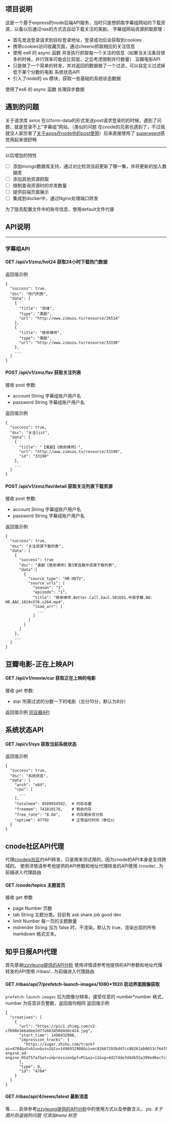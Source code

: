## 项目说明
这是一个基于express的node后端API服务，当时只是想抓取字幕组网站的下载资源，以备以后通过nas的方式去自动下载关注的美剧。
字幕组网站资源抓取原理：
- 首先发送登录请求到目标登录地址，登录成功后会获取到cookies
- 携带cookies访问收藏页面，通过cheerio抓取相应的关注信息
- 使用 es6 的 async 函数 并发执行抓取每一个关注的信息（如果当关注条目很多的时候，并行效率可能会比较低，之后考虑限制并行数量）
豆瓣电影API
- 只是做了一个简单的转发，并对返回的数据做了一个过滤，可以自定义过滤掉低于某个分数的电影
系统状态API
- 引入了node的 os 模块，获取一些基础的系统状态数据

使用了es6 的 async 函数 处理异步数据
## 遇到的问题
关于请求库 axios 在以form-data的形式发送post请求登录的的时候，遇到了问题，就是登录不上“字幕组”网站。（类似的问题 在cnode的兄弟也遇到了，不过我就没人家厉害了[关于axios在node中的post使用](https://cnodejs.org/topic/57e17beac4ae8ff239776de5)）后来直接使用了 [superagent](http://visionmedia.github.io/superagent/)感觉用起来很舒畅

-----

以后增加的特性

* [ ] 添加mongo数据库支持，通过对比检测当前更新了哪一集，并将更新的加入数据库
* [ ] 添加其他资源抓取
* [ ] 限制查询资源时的并发数量
* [ ] 提供前端页面展示
* [ ] 集成到docker中，通过Nginx处理端口转发

为了隐去配置文件中的账号信息，使用default文件代替

## API说明

----

### 字幕组API
#### GET /api/v1/zmz/hot24  获取24小时下载热门数据
返回值示例
```
{
  "success": true,
  "dsc": "热门列表",
  "data": [
    {
      "title": "双峰",
      "type": "美剧",
      "url": "http://www.zimuzu.tv/resource/26514"
    },
    {
      "title": "绝命律师",
      "type": "美剧",
      "url": "http://www.zimuzu.tv/resource/33190"
    },
    ...
  ]
}
```
#### POST /api/v1/zmz/fav  获取关注列表
接收 post 参数:
- account String 字幕组账户用户名
- password String 字幕组账户用户名

返回值示例
```
{
  "success": true,
  "dsc": "关注list",
  "data": [
    {
      "title": "【美剧】《绝命律师》",
      "url": "http://www.zimuzu.tv/resource/33190",
      "id": "33190"
    },
    ...
  ]
}
```
#### POST /api/v1/zmz/fav/detail  获取关注列表下载资源
接收 post 参数:
- account String 字幕组账户用户名
- password String 字幕组账户用户名

返回值示例
```
{
  "success": true,
  "dsc": "关注资源下载列表",
  "data": [
    {
      "success": true
      "dsc": "美剧《绝命律师》第3季连载中资源下载列表",
      "data":[
        {
          "source_type": "HR-HDTV",
          "source_urls": [
            "season": "1",
            "episode": "1",
            "title": "绝命律师.Better.Call.Saul.S01E01.中英字幕.BD-HR.AAC.1024x576.x264.mp4",
            "load_arr": [
              ...
            ]
          ]
        }
      ]
    },
    ...
  ]
}
```
## 豆瓣电影-正在上映API

#### GET /api/v1/movie/cur  获取正在上映的电影
接收 get 参数:
- star 所需过滤的分数一下的电影（总分10分，默认为8分）

返回值示例
[同豆瓣API](https://developers.douban.com/wiki/?title=movie_v2)

## 系统状态API

#### GET /api/v1/sys  获取当前系统状态
返回值示例
```
{
  "success": true,
  "dsc": "系统状态",
  "data": {
    "arch": "x64",
    "cpu": [
      ...
    ],
    "totalmem": 8589934592,  # 内存总量
    "freemem": 741810176,    # 剩余内存
    "free_rate": "8.64",     # 内存剩余百分百
    "uptime": 47792          # 正常运行时间（单位s）
  }
}
```
## cnode社区API代理

代理[cnodejs社区](https://cnodejs.org/api)的API转发，只是用来测试用的，因为cnode的API本身是支持跨域的。
使用详情请参考他提供的API参数和地址代理转发的API使用 /cnode/...为前缀进入代理路由

#### GET /cnode/topics  主题首页
接收 get 参数
- page Number 页数
- tab String 主题分类。目前有 ask share job good dev
- limit Number 每一页的主题数量
- mdrender String 当为 false 时，不渲染。默认为 true，渲染出现的所有 markdown 格式文本。

## 知乎日报API代理
首先感谢[izzyleung提供的API分析](https://github.com/izzyleung/ZhihuDailyPurify/wiki/%E7%9F%A5%E4%B9%8E%E6%97%A5%E6%8A%A5-API-%E5%88%86%E6%9E%90)
使用详情请参考他提供的API参数和地址代理转发的API使用 /ribao/...为前缀进入代理路由

#### GET /ribao/api/7/prefetch-launch-images/1080*1920  启动界面图像获取
`prefetch-launch-images` 后为图像分辨率，接受任意的 number*number 格式， number 为任意非负整数，返回值均相同
返回值示例
```
{
  "creatives": [
    {
      "url": "https://pic1.zhimg.com/v2-cf690e166adee2d77ebb3450d4ddc424.jpg",
      "start_time": 1496932908,
      "impression_tracks": [
        "https://sugar.zhihu.com/track?ai=4704&ut=&tu=&vs=2&ts=1496932908&si=ec82667293bd47cc88261ab0653cf64f&lu=0&hn=ad-engine.ad-engine.05d757af&at=impression&pf=PC&az=11&sg=4d27dde3d4db55a399ed6ecfc333eedb"
      ],
      "type": 0,
      "id": "4704"
    }
  ]
}
```
#### GET /ribao/api/4/news/latest  最新消息

等……
具体参考[izzyleung提供的API分析](https://github.com/izzyleung/ZhihuDailyPurify/wiki/%E7%9F%A5%E4%B9%8E%E6%97%A5%E6%8A%A5-API-%E5%88%86%E6%9E%90)中的使用方式以及参数含义。
*ps: 关于图片防盗链的问题 可添加meta 标签 <meta name="referrer" content="never">*
